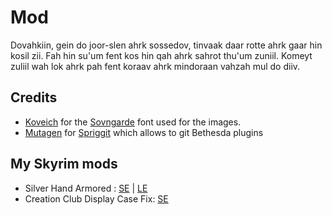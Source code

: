 # Mod

<!-- LTeX: enabled=false-->

Dovahkiin, gein do joor-slen ahrk sossedov, tinvaak daar rotte ahrk gaar hin kosil zii.
Fah hin su'um fent kos hin qah ahrk sahrot thu'um zuniil.
Komeyt zuliil wah lok ahrk pah fent koraav ahrk mindoraan vahzah mul do diiv.

<!-- LTeX: enabled=true-->

## Credits

- [Koveich] for the [Sovngarde] font used for the images.
- [Mutagen] for [Spriggit] which allows to git Bethesda plugins

## My Skyrim mods

- Silver Hand Armored : [SE][SHA_SE] | [LE][SHA_LE]
- Creation Club Display Case Fix: [SE][CCDCF]

[Koveich]: https://www.nexusmods.com/skyrimspecialedition/users/34763925
[Sovngarde]: https://www.nexusmods.com/skyrimspecialedition/mods/386
[Mutagen]: https://github.com/Mutagen-Modding
[Spriggit]: https://github.com/Mutagen-Modding/Spriggit
[SHA_SE]: https://www.nexusmods.com/skyrimspecialedition/mods/43033
[SHA_LE]: https://www.nexusmods.com/skyrim/mods/108152
[CCDCF]: https://www.nexusmods.com/skyrimspecialedition/mods/43485
